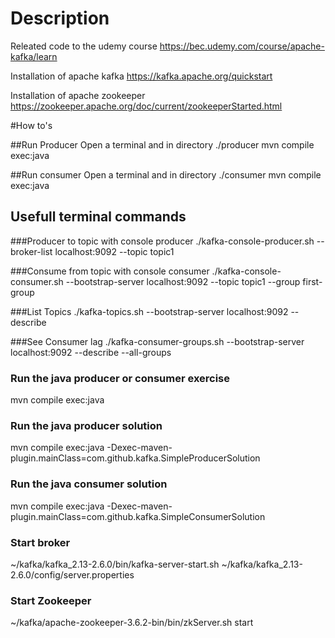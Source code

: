 # Description
Releated code to the udemy course https://bec.udemy.com/course/apache-kafka/learn

Installation of apache kafka
https://kafka.apache.org/quickstart

Installation of apache zookeeper
https://zookeeper.apache.org/doc/current/zookeeperStarted.html

#How to's

##Run Producer
Open a terminal and in directory ./producer
mvn compile exec:java

##Run consumer
Open a terminal and in directory ./consumer 
mvn compile exec:java

## Usefull  terminal commands

###Producer to topic with console producer
./kafka-console-producer.sh --broker-list localhost:9092 --topic topic1

###Consume from topic with console consumer
./kafka-console-consumer.sh --bootstrap-server localhost:9092 --topic topic1 --group first-group

###List Topics
./kafka-topics.sh --bootstrap-server localhost:9092 --describe

###See Consumer lag
./kafka-consumer-groups.sh --bootstrap-server localhost:9092 --describe --all-groups

### Run the java producer or consumer exercise
mvn compile exec:java

### Run the java producer solution
mvn compile exec:java -Dexec-maven-plugin.mainClass=com.github.kafka.SimpleProducerSolution

### Run the java consumer solution
mvn compile exec:java -Dexec-maven-plugin.mainClass=com.github.kafka.SimpleConsumerSolution

### Start broker
~/kafka/kafka_2.13-2.6.0/bin/kafka-server-start.sh ~/kafka/kafka_2.13-2.6.0/config/server.properties

### Start Zookeeper
~/kafka/apache-zookeeper-3.6.2-bin/bin/zkServer.sh start


